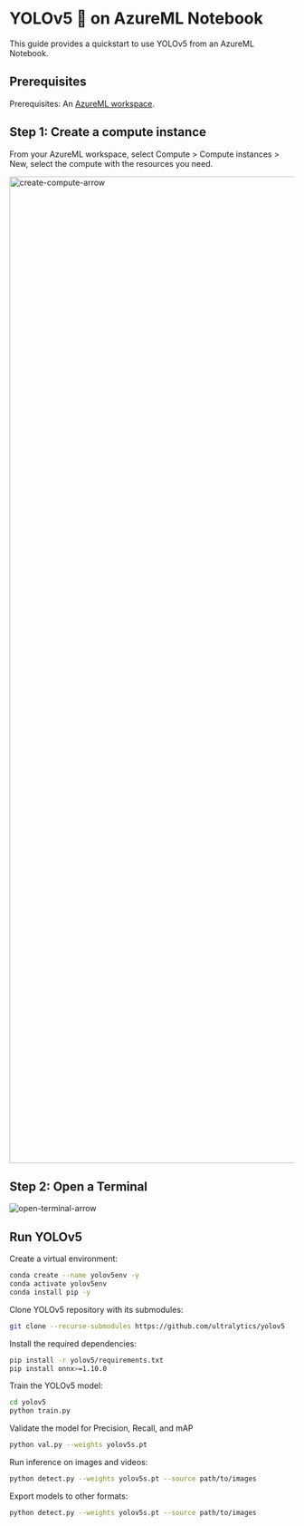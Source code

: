 # YOLOv5 🚀 on AzureML Notebook

This guide provides a quickstart to use YOLOv5 from an AzureML Notebook.

## Prerequisites 
Prerequisites: An [AzureML workspace](https://learn.microsoft.com/azure/machine-learning/concept-workspace?view=azureml-api-2).

## Step 1: Create a compute instance

From your AzureML workspace, select Compute > Compute instances > New, select the compute with the resources you need.

<img width="1741" alt="create-compute-arrow" src="https://github.com/ouphi/ultralytics/assets/17216799/3e92fcc0-a08e-41a4-af81-d289cfe3b8f2">

## Step 2: Open a Terminal

![open-terminal-arrow](https://github.com/ouphi/ultralytics/assets/17216799/c4697143-7234-4a04-89ea-9084ed9c6312)

## Run YOLOv5

Create a virtual environment:

```bash
conda create --name yolov5env -y
conda activate yolov5env
conda install pip -y
```

Clone YOLOv5 repository with its submodules:

```bash
git clone --recurse-submodules https://github.com/ultralytics/yolov5
```

Install the required dependencies:

```bash
pip install -r yolov5/requirements.txt
pip install onnx>=1.10.0
```

Train the YOLOv5 model:

```bash
cd yolov5
python train.py
```

Validate the model for Precision, Recall, and mAP

```bash
python val.py --weights yolov5s.pt
```

Run inference on images and videos:

```bash
python detect.py --weights yolov5s.pt --source path/to/images
```

Export models to other formats:

```bash
python detect.py --weights yolov5s.pt --source path/to/images
```
